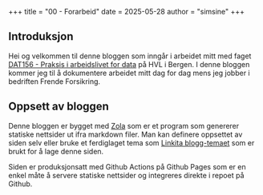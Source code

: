 +++
title = "00 - Forarbeid"
date = 2025-05-28
author = "simsine"
+++

## Introduksjon
Hei og velkommen til denne bloggen som inngår i arbeidet mitt med faget [DAT156 - Praksis i arbeidslivet for data](https://www.hvl.no/studier/studieprogram/emne/dat156/) på HVL i Bergen.
I denne bloggen kommer jeg til å dokumentere arbeidet mitt dag for dag mens jeg jobber i bedriften Frende Forsikring.

## Oppsett av bloggen
Denne bloggen er bygget med [Zola](https://getzola.org/) som er et program som genererer statiske nettsider ut ifra markdown filer. 
Man kan definere oppsettet av siden selv eller bruke et ferdiglaget tema som [Linkita blogg-temaet](https://www.getzola.org/themes/linkita/) som er brukt for å lage denne siden.

Siden er produksjonsatt med Github Actions på Github Pages som er en enkel måte å servere statiske nettsider og integreres direkte i repoet på Github.
